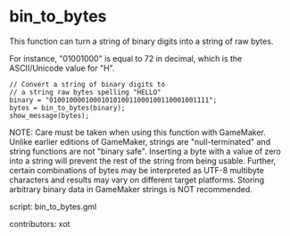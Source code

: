 bin_to_bytes
============

This function can turn a string of binary digits into a string of raw bytes.

For instance, "01001000" is equal to 72 in decimal, which is the ASCII/Unicode
value for "H".

    // Convert a string of binary digits to
    // a string raw bytes spelling "HELLO"
    binary = "0100100001000101010011000100110001001111";
    bytes = bin_to_bytes(binary);
    show_message(bytes);

NOTE: Care must be taken when using this function with GameMaker. Unlike
earlier editions of GameMaker, strings are "null-terminated" and string
functions are not "binary safe". Inserting a byte with a value of zero into
a string will prevent the rest of the string from being usable. Further,
certain combinations of bytes may be interpreted as UTF-8 multibyte characters
and results may vary on different target platforms. Storing arbitrary binary
data in GameMaker strings is NOT recommended.

script: bin_to_bytes.gml

contributors: xot
